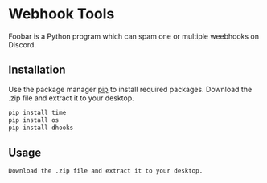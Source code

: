 # Webhook Tools

Foobar is a Python program which can spam one or multiple weebhooks on Discord.

## Installation

Use the package manager [pip](https://pip.pypa.io/en/stable/) to install required packages.
Download the .zip file and extract it to your desktop.
```bash
pip install time
pip install os
pip install dhooks
```

## Usage

```bash
Download the .zip file and extract it to your desktop.
```
